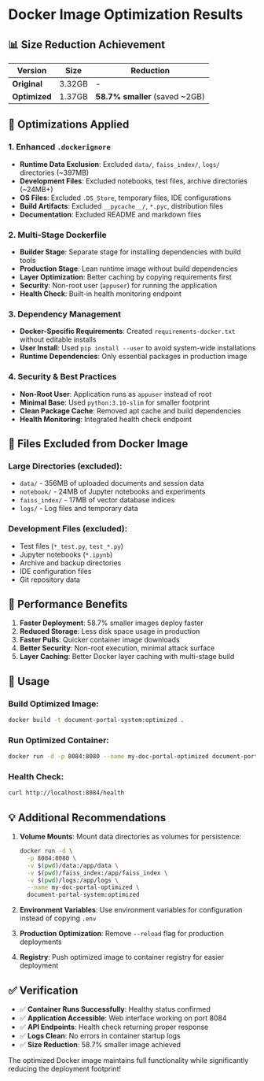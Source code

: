 # Docker Image Optimization Results

## 📊 Size Reduction Achievement

| Version | Size | Reduction |
|---------|------|-----------|
| **Original** | 3.32GB | - |
| **Optimized** | 1.37GB | **58.7% smaller** (saved ~2GB) |

## 🔧 Optimizations Applied

### 1. Enhanced `.dockerignore`
- **Runtime Data Exclusion**: Excluded `data/`, `faiss_index/`, `logs/` directories (~397MB)
- **Development Files**: Excluded notebooks, test files, archive directories (~24MB+)
- **OS Files**: Excluded `.DS_Store`, temporary files, IDE configurations
- **Build Artifacts**: Excluded `__pycache__/`, `*.pyc`, distribution files
- **Documentation**: Excluded README and markdown files

### 2. Multi-Stage Dockerfile
- **Builder Stage**: Separate stage for installing dependencies with build tools
- **Production Stage**: Lean runtime image without build dependencies
- **Layer Optimization**: Better caching by copying requirements first
- **Security**: Non-root user (`appuser`) for running the application
- **Health Check**: Built-in health monitoring endpoint

### 3. Dependency Management
- **Docker-Specific Requirements**: Created `requirements-docker.txt` without editable installs
- **User Install**: Used `pip install --user` to avoid system-wide installations
- **Runtime Dependencies**: Only essential packages in production image

### 4. Security & Best Practices
- **Non-Root User**: Application runs as `appuser` instead of root
- **Minimal Base**: Used `python:3.10-slim` for smaller footprint
- **Clean Package Cache**: Removed apt cache and build dependencies
- **Health Monitoring**: Integrated health check endpoint

## 📁 Files Excluded from Docker Image

### Large Directories (excluded):
- `data/` - 356MB of uploaded documents and session data
- `notebook/` - 24MB of Jupyter notebooks and experiments
- `faiss_index/` - 17MB of vector database indices
- `logs/` - Log files and temporary data

### Development Files (excluded):
- Test files (`*_test.py`, `test_*.py`)
- Jupyter notebooks (`*.ipynb`)
- Archive and backup directories
- IDE configuration files
- Git repository data

## 🚀 Performance Benefits

1. **Faster Deployment**: 58.7% smaller images deploy faster
2. **Reduced Storage**: Less disk space usage in production
3. **Faster Pulls**: Quicker container image downloads
4. **Better Security**: Non-root execution, minimal attack surface
5. **Layer Caching**: Better Docker layer caching with multi-stage build

## 📝 Usage

### Build Optimized Image:
```bash
docker build -t document-portal-system:optimized .
```

### Run Optimized Container:
```bash
docker run -d -p 8084:8080 --name my-doc-portal-optimized document-portal-system:optimized
```

### Health Check:
```bash
curl http://localhost:8084/health
```

## 💡 Additional Recommendations

1. **Volume Mounts**: Mount data directories as volumes for persistence:
   ```bash
   docker run -d \
     -p 8084:8080 \
     -v $(pwd)/data:/app/data \
     -v $(pwd)/faiss_index:/app/faiss_index \
     -v $(pwd)/logs:/app/logs \
     --name my-doc-portal-optimized \
     document-portal-system:optimized
   ```

2. **Environment Variables**: Use environment variables for configuration instead of copying `.env`

3. **Production Optimization**: Remove `--reload` flag for production deployments

4. **Registry**: Push optimized image to container registry for easier deployment

## ✅ Verification

- ✅ **Container Runs Successfully**: Healthy status confirmed
- ✅ **Application Accessible**: Web interface working on port 8084
- ✅ **API Endpoints**: Health check returning proper response
- ✅ **Logs Clean**: No errors in container startup logs
- ✅ **Size Reduction**: 58.7% smaller image achieved

The optimized Docker image maintains full functionality while significantly reducing the deployment footprint!
